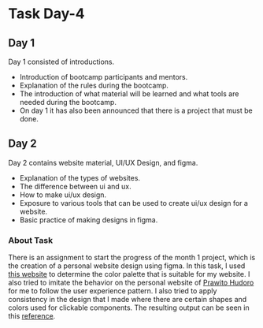 # Task Day-4

## Day 1

Day 1 consisted of introductions.

- Introduction of bootcamp participants and mentors.
- Explanation of the rules during the bootcamp.
- The introduction of what material will be learned and what tools are needed during the bootcamp.
- On day 1 it has also been announced that there is a project that must be done.

## Day 2

Day 2 contains website material, UI/UX Design, and figma.

- Explanation of the types of websites.
- The difference between ui and ux.
- How to make ui/ux design.
- Exposure to various tools that can be used to create ui/ux design for a website.
- Basic practice of making designs in figma.

### About Task

There is an assignment to start the progress of the month 1 project, which is the creation of a personal website design using figma. In this task, I used [this website](https://coolors.co/palettes/trending) to determine the color palette that is suitable for my website. I also tried to imitate the behavior on the personal website of [Prawito Hudoro](https://prawito.com) for me to follow the user experience pattern. I also tried to apply consistency in the design that I made where there are certain shapes and colors used for clickable components. The resulting output can be seen in this [reference](https://www.figma.com/design/CQ9EnK6lsBx3GyCpFEy8as/difasulthon.com?node-id=6-2&t=iLQ0SF3TC2NMO3fH-0).
